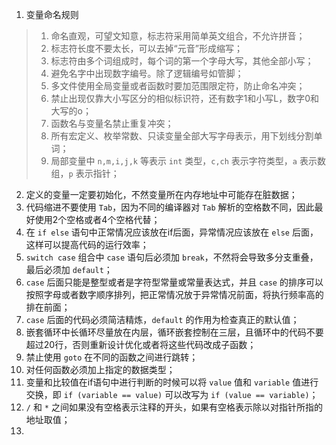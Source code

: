 1. 变量命名规则

>1. 命名直观，可望文知意，标志符采用简单英文组合，不允许拼音；
>2. 标志符长度不要太长，可以去掉“元音”形成缩写；
>3. 标志符由多个词组成时，每个词的第一个字母大写，其他全部小写；
>4. 避免名字中出现数字编号。除了逻辑编号如管脚；
>5. 多文件使用全局变量或者函数时要加范围限定符，防止命名冲突；
>6. 禁止出现仅靠大小写区分的相似标识符，还有数字1和小写L，数字0和大写的o；
>7. 函数名与变量名禁止重复冲突；
>8. 所有宏定义、枚举常数、只读变量全部大写字母表示，用下划线分割单词；
>9. 局部变量中 `n,m,i,j,k` 等表示 `int` 类型，`c,ch` 表示字符类型，`a` 表示数组，`p` 表示指针；

2. 定义的变量一定要初始化，不然变量所在内存地址中可能存在脏数据；
3. 代码缩进不要使用 `Tab`，因为不同的编译器对 `Tab` 解析的空格数不同，因此最好使用2个空格或者4个空格代替；
4. 在 `if else` 语句中正常情况应该放在if后面，异常情况应该放在 `else` 后面，这样可以提高代码的运行效率；
5. `switch case` 组合中 `case` 语句后必须加 `break`，不然将会导致多分支重叠，最后必须加  `default`；
6. `case` 后面只能是整型或者是字符型常量或常量表达式，并且 `case` 的排序可以按照字母或者数字顺序排列，把正常情况放于异常情况前面，将执行频率高的排在前面；
7. `case` 后面的代码必须简洁精炼，`default` 的作用为检查真正的默认值；
8. 嵌套循环中长循环尽量放在内层，循环嵌套控制在三层，且循环中的代码不要超过20行，否则重新设计优化或者将这些代码改成子函数；
9. 禁止使用 `goto` 在不同的函数之间进行跳转；
10. 对任何函数必须加上指定的数据类型；
11. 变量和比较值在if语句中进行判断的时候可以将 `value` 值和 `variable` 值进行交换，即 `if (variable == value)` 可以改写为 `if (value == variable)`；
12. `/` 和 `*` 之间如果没有空格表示注释的开头，如果有空格表示除以对指针所指的地址取值；
13. 
